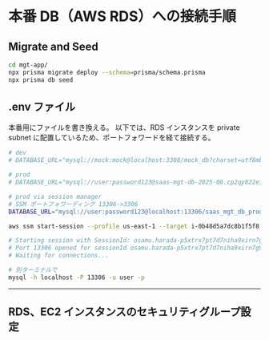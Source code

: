 # 本番 DB（AWS RDS）への接続手順

## Migrate and Seed

```sh
cd mgt-app/
npx prisma migrate deploy --schema=prisma/schema.prisma
npx prisma db seed
```

## .env ファイル

本番用にファイルを書き換える。
以下では、RDS インスタンスを private subnet に配置しているため、ポートフォワードを経て接続する。

```sh
# dev
# DATABASE_URL="mysql://mock:mock@localhost:3308/mock_db?charset=utf8mb4"

# prod
# DATABASE_URL="mysql://user:password123@saas-mgt-db-2025-08.cp2qy822eivd.us-east-1.rds.amazonaws.com:3306/saas_mgt_db_prod?charset=utf8mb4"

# prod via session manager
# SSM ポートフォワーディング 13306->3306
DATABASE_URL="mysql://user:password123@localhost:13306/saas_mgt_db_prod?charset=utf8mb4"
```

```sh
aws ssm start-session --profile us-east-1 --target i-0b48d5a7dc8b1f5f8 --document-name AWS-StartPortForwardingSessionToRemoteHost --parameters '{"host":["saas-mgt-db-2025-08.cp2qy822eivd.us-east-1.rds.amazonaws.com"],"portNumber":["3306"],"localPortNumber":["13306"]}'

# Starting session with SessionId: osamu.harada-p5xtrx7pt7d7niha9xirn7g9fe
# Port 13306 opened for sessionId osamu.harada-p5xtrx7pt7d7niha9xirn7g9fe.
# Waiting for connections...
```

```sh
# 別ターミナルで
mysql -h localhost -P 13306 -u user -p
```

---

## RDS、EC2 インスタンスのセキュリティグループ設定
